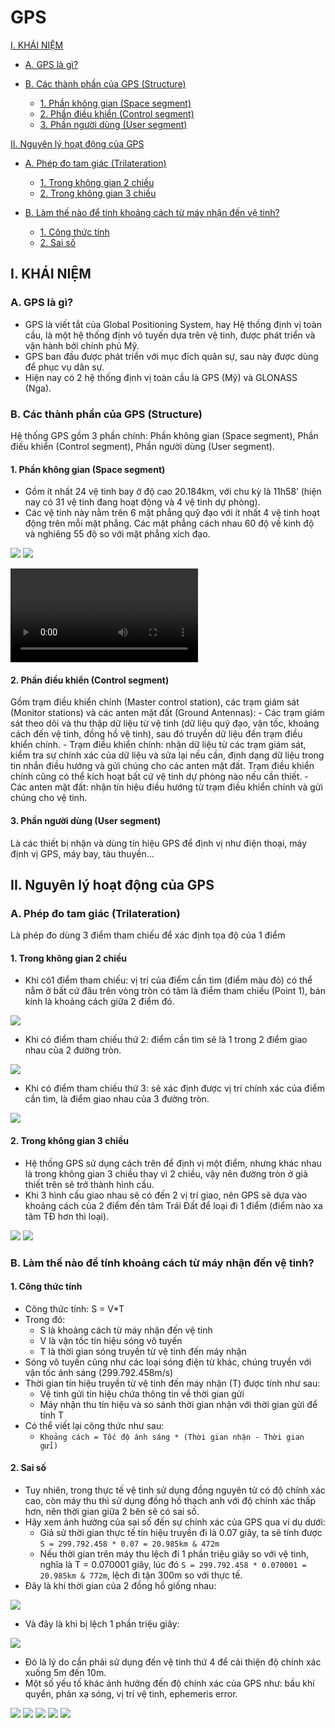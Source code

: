 # GPS
[I. KHÁI NIỆM](#cI)

- [A. GPS là gì?](#cIA)

- [B. Các thành phần của GPS (Structure)](#cIB)
  - [1. Phần không gian (Space segment)](#cIB1)
  - [2. Phần điều khiển (Control segment)](#cIB2)
  - [3. Phần người dùng (User segment)](#cIB3)

[II. Nguyên lý hoạt động của GPS](#cII)
- [A. Phép đo tam giác (Trilateration)](#cIIA)
  - [1. Trong không gian 2 chiều](#cIIA1)
  - [2. Trong không gian 3 chiều](#cIIA2)

- [B. Làm thế nào để tính khoảng cách từ máy nhận đến vệ tinh?](#cIIB)
  - [1. Công thức tính](#cIIB1)
  - [2. Sai số](#cIIB2)
## I. KHÁI NIỆM<a name="cI"></a>
### A. GPS là gì?<a name="cIA"></a>
- GPS là viết tắt của Global Positioning System, hay Hệ thống định vị toàn cầu, là một hệ thống định vô tuyến dựa trên vệ tinh, được phát triển và vận hành bởi chính phủ Mỹ.
- GPS ban đầu được phát triển với mục đích quân sự, sau này được dùng để phục vụ dân sự.
- Hiện nay có 2 hệ thống định vị toàn cầu là GPS (Mỹ) và GLONASS (Nga).
### B. Các thành phần của GPS (Structure)<a name="cIB"></a>
Hệ thống GPS gồm 3 phần chính: Phần không gian (Space segment), Phần điều khiển (Control segment), Phần người dùng (User segment).
#### 1. Phần không gian (Space segment)<a name="cIB1"></a>
- Gồm ít nhất 24 vệ tinh bay ở độ cao 20.184km, với chu kỳ là 11h58’ (hiện nay có 31 vệ tinh đang hoạt động và 4 vệ tinh dự phòng).
- Các vệ tinh này nằm trên 6 mặt phẳng quỹ đạo với ít nhất 4 vệ tinh hoạt động trên mỗi mặt phẳng. Các mặt phẳng cách nhau 60 độ về kinh độ và nghiêng 55 độ so với mặt phẳng xích đạo.

![](img/1.jpg)
![](img/2.gif)

![Quỹ đạo của vệ tinh GPS trên mặt phẳng](mp4/1.mp4)
#### 2. Phần điều khiển (Control segment)<a name="cIB2"></a>
Gồm trạm điều khiển chính (Master control station), các trạm giám sát (Monitor stations) và các anten mặt đất (Ground Antennas):
	- Các trạm giám sát theo dõi và thu thập dữ liệu từ vệ tinh (dữ liệu quỹ đạo, vận tốc, khoảng cách đến vệ tinh, đồng hồ vệ tinh), sau đó truyền dữ liệu đến trạm điều khiển chính.
	- Trạm điều khiển chính: nhận dữ liệu từ các trạm giám sát, kiểm tra sự chính xác của dữ liệu và sửa lại nếu cần, định dạng dữ liệu trong tin nhắn điều hướng và gửi chúng cho các anten mặt đất. Trạm điều khiển chính cũng có thể kích hoạt bất cứ vệ tinh dự phòng nào nếu cần thiết.
	- Các anten mặt đất: nhận tín hiệu điều hướng từ trạm điều khiển chính và gửi chúng cho vệ tinh.
#### 3. Phần người dùng (User segment)<a name="cIB3"></a>
Là các thiết bị nhận và dùng tín hiệu GPS để định vị như điện thoại, máy định vị GPS, máy bay, tàu thuyền...
## II. Nguyên lý hoạt động của GPS<a name="cII"></a>
### A. Phép đo tam giác (Trilateration)<a name="cIIA"></a>
Là phép đo dùng 3 điểm tham chiếu để xác định tọa độ của 1 điểm
#### 1. Trong không gian 2 chiều<a name="cIIA1"></a>
- Khi có1 điểm tham chiếu: vị trí của điểm cần tìm (điểm màu đỏ) có thể nằm ở bất cứ đâu trên vòng tròn có tâm là điểm tham chiếu (Point 1), bán kính là khoảng cách giữa 2 điểm đó.

![](img/3.png)

- Khi có điểm tham chiếu thứ 2: điểm cần tìm sẽ là 1 trong 2 điểm giao nhau của 2 đường tròn.

![](img/4.jpg)

- Khi có điểm tham chiếu thứ 3: sẽ xác định được vị trí chính xác của điểm cần tìm, là điểm giao nhau của 3 đường tròn.

![](img/5.jpg)

#### 2. Trong không gian 3 chiều<a name="cIIA2"></a>
- Hệ thống GPS sử dụng cách trên để định vị một điểm, nhưng khác nhau là trong không gian 3 chiều thay vì 2 chiều, vậy nên đường tròn ở giả thiết trên sẽ trở thành hình cầu.
- Khi 3 hình cầu giao nhau sẽ có đến 2 vị trí giao, nên GPS sẽ dựa vào khoảng cách của 2 điểm đến tâm Trái Đất để loại đi 1 điểm (điểm nào xa tâm TĐ hơn thì loại).

![](img/6.jpg)
![](img/7.jpg)
### B. Làm thế nào để tính khoảng cách từ máy nhận đến vệ tinh?<a name="cIIB"></a>
#### 1. Công thức tính<a name="cIIB1"></a>
- Công thức tính: S = V*T
- Trong đó:
	- S là khoảng cách từ máy nhận đến vệ tinh
	- V là vận tốc tín hiệu sóng vô tuyến
	- T là thời gian sóng truyền từ vệ tinh đến máy nhận
- Sóng vô tuyến cũng như các loại sóng điện từ khác, chúng truyền với vận tốc ánh sáng (299.792.458m/s)
- Thời gian tín hiệu truyền từ vệ tinh đến máy nhận (T) được tính như sau:
	- Vệ tinh gửi tín hiệu chứa thông tin về thời gian gửi
	- Máy nhận thu tín hiệu và so sánh thời gian nhận với thời gian gửi để tính T
- Có thể viết lại công thức như sau:
	- `Khoảng cách = Tốc độ ánh sáng * (Thời gian nhận - Thời gian gửi)`
#### 2. Sai số<a name="cIIB2"></a>
- Tuy nhiên, trong thực tế vệ tinh sử dụng đồng nguyên tử có độ chính xác cao, còn máy thu thì sử dụng đồng hồ thạch anh với độ chính xác thấp hơn, nên thời gian giữa 2 bên sẽ có sai số.
- Hãy xem ảnh hưởng của sai số đến sự chính xác của GPS qua ví dụ dưới:
	- Giả sử thời gian thực tế tín hiệu truyền đi là 0.07 giây, ta sẽ tính được `S = 299.792.458 * 0.07 = 20.985km & 472m`
	- Nếu thời gian trên máy thu lệch đi 1 phần triệu giây so với vệ tinh, nghĩa là T = 0.070001 giây, lúc đó `S = 299.792.458 * 0.070001 = 20.985km & 772m`, lệch đi tận 300m so với thực tế.
- Đây là khi thời gian của 2 đồng hồ giống nhau:

![](img/8.png)
- Và đây là khi bị lệch 1 phần triệu giây:

![](img/9.png)
- Đó là lý do cần phải sử dụng đến vệ tinh thứ 4 để cải thiện độ chính xác xuống 5m đến 10m.
- Một số yếu tố khác ảnh hưởng đến độ chính xác của GPS như: bầu khí quyển, phản xạ sóng, vị trí vệ tinh, ephemeris error.

![](img/10.png)
![](img/11.png)
![](img/12.png)
![](img/13.png)
![](img/14.png)
